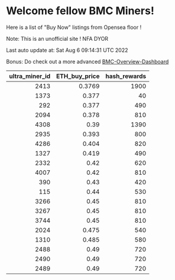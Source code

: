 # Welcome fellow BMC Miners!
Here is a list of "Buy Now" listings from Opensea floor !

Note: This is an unofficial site ! NFA DYOR

Last auto update at: Sat Aug  6 09:14:31 UTC 2022

Bonus: Do check out a more advanced [BMC-Overview-Dashboard](https://dune.com/defifunk/BMC-Overview-Dashboard)


|   ultra_miner_id |   ETH_buy_price |   hash_rewards |
|-----------------:|----------------:|---------------:|
|             2413 |          0.3769 |           1900 |
|             1373 |          0.377  |             40 |
|              292 |          0.377  |            490 |
|             2094 |          0.378  |            810 |
|             4308 |          0.39   |           1390 |
|             2935 |          0.393  |            800 |
|             4286 |          0.404  |            820 |
|             1327 |          0.419  |            490 |
|             2332 |          0.42   |            620 |
|             4007 |          0.42   |            810 |
|              390 |          0.43   |            420 |
|              115 |          0.44   |            530 |
|             3266 |          0.45   |            810 |
|             3267 |          0.45   |            810 |
|             3744 |          0.45   |            810 |
|             2024 |          0.475  |            540 |
|             1310 |          0.485  |            580 |
|             2488 |          0.49   |            720 |
|             2490 |          0.49   |            720 |
|             2489 |          0.49   |            720 |